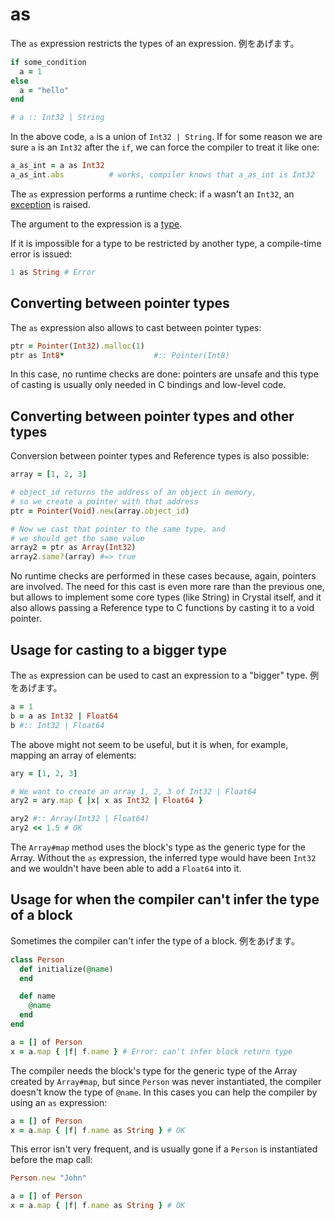 # as

The `as` expression restricts the types of an expression. 例をあげます。

```ruby
if some_condition
  a = 1
else
  a = "hello"
end

# a :: Int32 | String
```

In the above code, `a` is a union of `Int32 | String`. If for some reason we are sure `a` is an `Int32` after the `if`, we can force the compiler to treat it like one:

```ruby
a_as_int = a as Int32
a_as_int.abs          # works, compiler knows that a_as_int is Int32
```

The `as` expression performs a runtime check: if `a` wasn't an `Int32`, an [exception](exception_handling.html) is raised.

The argument to the expression is a [type](type_grammar.html).

If it is impossible for a type to be restricted by another type, a compile-time error is issued:

```ruby
1 as String # Error
```

## Converting between pointer types

The `as` expression also allows to cast between pointer types:

```ruby
ptr = Pointer(Int32).malloc(1)
ptr as Int8*                    #:: Pointer(Int8)
```

In this case, no runtime checks are done: pointers are unsafe and this type of casting is usually only needed in C bindings and low-level code.

## Converting between pointer types and other types

Conversion between pointer types and Reference types is also possible:

```ruby
array = [1, 2, 3]

# object_id returns the address of an object in memory,
# so we create a pointer with that address
ptr = Pointer(Void).new(array.object_id)

# Now we cast that pointer to the same type, and
# we should get the same value
array2 = ptr as Array(Int32)
array2.same?(array) #=> true
```

No runtime checks are performed in these cases because, again, pointers are involved. The need for this cast is even more rare than the previous one, but allows to implement some core types (like String) in Crystal itself, and it also allows passing a Reference type to C functions by casting it to a void pointer.

## Usage for casting to a bigger type

The `as` expression can be used to cast an expression to a "bigger" type. 例をあげます。

```ruby
a = 1
b = a as Int32 | Float64
b #:: Int32 | Float64
```

The above might not seem to be useful, but it is when, for example, mapping an array of elements:

```ruby
ary = [1, 2, 3]

# We want to create an array 1, 2, 3 of Int32 | Float64
ary2 = ary.map { |x| x as Int32 | Float64 }

ary2 #:: Array(Int32 | Float64)
ary2 << 1.5 # OK
```

The `Array#map` method uses the block's type as the generic type for the Array. Without the `as` expression, the inferred type would have been `Int32` and we wouldn't have been able to add a `Float64` into it.

## Usage for when the compiler can't infer the type of a block

Sometimes the compiler can't infer the type of a block. 例をあげます。

```ruby
class Person
  def initialize(@name)
  end

  def name
    @name
  end
end

a = [] of Person
x = a.map { |f| f.name } # Error: can't infer block return type
```

The compiler needs the block's type for the generic type of the Array created by `Array#map`, but since `Person` was never instantiated, the compiler doesn't know the type of `@name`. In this cases you can help the compiler by using an `as` expression:

```ruby
a = [] of Person
x = a.map { |f| f.name as String } # OK
```

This error isn't very frequent, and is usually gone if a `Person` is instantiated before the map call:

```ruby
Person.new "John"

a = [] of Person
x = a.map { |f| f.name as String } # OK
```
